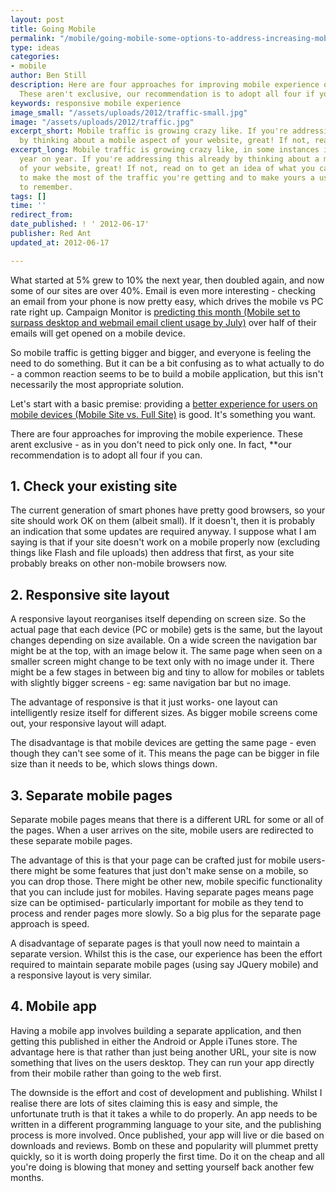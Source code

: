 ```yaml
---
layout: post
title: Going Mobile
permalink: "/mobile/going-mobile-some-options-to-address-increasing-mobile-traffic-to-your-site/"
type: ideas
categories:
- mobile
author: Ben Still
description: Here are four approaches for improving mobile experience on your site.
  These aren't exclusive, our recommendation is to adopt all four if you can.
keywords: responsive mobile experience
image_small: "/assets/uploads/2012/traffic-small.jpg"
image: "/assets/uploads/2012/traffic.jpg"
excerpt_short: Mobile traffic is growing crazy like. If you're addressing this already
  by thinking about a mobile aspect of your website, great! If not, read on…
excerpt_long: Mobile traffic is growing crazy like, in some instances it's doubling
  year on year. If you're addressing this already by thinking about a mobile aspect
  of your website, great! If not, read on to get an idea of what you can be doing
  to make the most of the traffic you're getting and to make yours a user experience
  to remember.
tags: []
time: ''
redirect_from:
date_published: ! ' 2012-06-17'
publisher: Red Ant
updated_at: 2012-06-17

---
```

What started at 5% grew to 10% the next year, then doubled again, and now some of our sites are over 40%. Email is even more interesting - checking an email from your phone is now pretty easy, which drives the mobile vs PC rate right up. Campaign Monitor is [predicting this month (Mobile set to surpass desktop and webmail email client usage by July)](http://bit.ly/LzpeKE) over half of their emails will get opened on a mobile device.

So mobile traffic is getting bigger and bigger, and everyone is feeling the need to do something. But it can be a bit confusing as to what actually to do - a common reaction seems to be to build a mobile application, but this isn't necessarily the most appropriate solution.

Let's start with a basic premise: providing a [better experience for users on mobile devices (Mobile Site vs. Full Site)](http://www.useit.com/alertbox/mobile-vs-full-sites.html) is good. It's something you want.

There are four approaches for improving the mobile experience. These arent exclusive - as in you don't need to pick only one. In fact, \*\*our recommendation is to adopt all four if you can.

## 1. Check your existing site

The current generation of smart phones have pretty good browsers, so your site should work OK on them (albeit small). If it doesn't, then it is probably an indication that some updates are required anyway. I suppose what I am saying is that if your site doesn't work on a mobile properly now (excluding things like Flash and file uploads) then address that first, as your site probably breaks on other non-mobile browsers now.

## 2. Responsive site layout

A responsive layout reorganises itself depending on screen size. So the actual page that each device (PC or mobile) gets is the same, but the layout changes depending on size available. On a wide screen the navigation bar might be at the top, with an image below it. The same page when seen on a smaller screen might change to be text only with no image under it. There might be a few stages in between big and tiny to allow for mobiles or tablets with slightly bigger screens - eg: same navigation bar but no image.

The advantage of responsive is that it just works- one layout can intelligently resize itself for different sizes. As bigger mobile screens come out, your responsive layout will adapt.

The disadvantage is that mobile devices are getting the same page - even though they can't see some of it. This means the page can be bigger in file size than it needs to be, which slows things down.

## 3. Separate mobile pages

Separate mobile pages means that there is a different URL for some or all of the pages. When a user arrives on the site, mobile users are redirected to these separate mobile pages.

The advantage of this is that your page can be crafted just for mobile users- there might be some features that just don't make sense on a mobile, so you can drop those. There might be other new, mobile specific functionality that you can include just for mobiles. Having separate pages means page size can be optimised- particularly important for mobile as they tend to process and render pages more slowly. So a big plus for the separate page approach is speed.

A disadvantage of separate pages is that youll now need to maintain a separate version. Whilst this is the case, our experience has been the effort required to maintain separate mobile pages (using say JQuery mobile) and a responsive layout is very similar.

## 4. Mobile app

Having a mobile app involves building a separate application, and then getting this published in either the Android or Apple iTunes store. The advantage here is that rather than just being another URL, your site is now something that lives on the users desktop. They can run your app directly from their mobile rather than going to the web first.

The downside is the effort and cost of development and publishing. Whilst I realise there are lots of sites claiming this is easy and simple, the unfortunate truth is that it takes a while to do properly. An app needs to be written in a different programming language to your site, and the publishing process is more involved. Once published, your app will live or die based on downloads and reviews. Bomb on these and popularity will plummet pretty quickly, so it is worth doing properly the first time. Do it on the cheap and all you're doing is blowing that money and setting yourself back another few months.